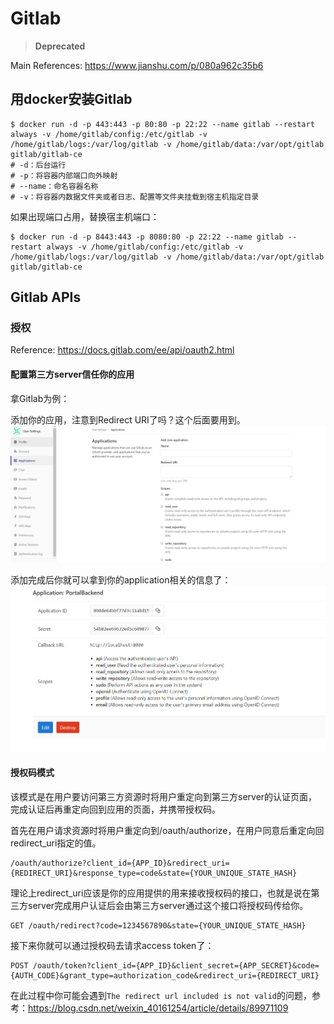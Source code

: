 # Gitlab

> **Deprecated**

Main References: https://www.jianshu.com/p/080a962c35b6

## 用docker安装Gitlab

```
$ docker run -d -p 443:443 -p 80:80 -p 22:22 --name gitlab --restart always -v /home/gitlab/config:/etc/gitlab -v /home/gitlab/logs:/var/log/gitlab -v /home/gitlab/data:/var/opt/gitlab gitlab/gitlab-ce
# -d：后台运行
# -p：将容器内部端口向外映射
# --name：命名容器名称
# -v：将容器内数据文件夹或者日志、配置等文件夹挂载到宿主机指定目录
```

如果出现端口占用，替换宿主机端口：
```
$ docker run -d -p 8443:443 -p 8080:80 -p 22:22 --name gitlab --restart always -v /home/gitlab/config:/etc/gitlab -v /home/gitlab/logs:/var/log/gitlab -v /home/gitlab/data:/var/opt/gitlab gitlab/gitlab-ce
```

## Gitlab APIs

### 授权

Reference: https://docs.gitlab.com/ee/api/oauth2.html

#### 配置第三方server信任你的应用

拿Gitlab为例：

添加你的应用，注意到Redirect URI了吗？这个后面要用到。
![](./res/1.png)

添加完成后你就可以拿到你的application相关的信息了：
![](./res/2.png)

#### 授权码模式

该模式是在用户要访问第三方资源时将用户重定向到第三方server的认证页面，完成认证后再重定向回到应用的页面，并携带授权码。

首先在用户请求资源时将用户重定向到/oauth/authorize，在用户同意后重定向回redirect_uri指定的值。
```
/oauth/authorize?client_id={APP_ID}&redirect_uri={REDIRECT_URI}&response_type=code&state={YOUR_UNIQUE_STATE_HASH}
```
理论上redirect_uri应该是你的应用提供的用来接收授权码的接口，也就是说在第三方server完成用户认证后会由第三方server通过这个接口将授权码传给你。
```
GET /oauth/redirect?code=1234567890&state={YOUR_UNIQUE_STATE_HASH}
```
接下来你就可以通过授权码去请求access token了：
```
POST /oauth/token?client_id={APP_ID}&client_secret={APP_SECRET}&code={AUTH_CODE}&grant_type=authorization_code&redirect_uri={REDIRECT_URI}
```
在此过程中你可能会遇到```The redirect url included is not valid```的问题，参考：https://blog.csdn.net/weixin_40161254/article/details/89971109